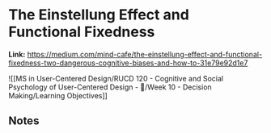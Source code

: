 # The Einstellung Effect and Functional Fixedness
**Link:** https://medium.com/mind-cafe/the-einstellung-effect-and-functional-fixedness-two-dangerous-cognitive-biases-and-how-to-31e79e92d1e7

![[MS in User-Centered Design/RUCD 120 - Cognitive and Social Psychology of User-Centered Design - 💾/Week 10 - Decision Making/Learning Objectives]]

## Notes
